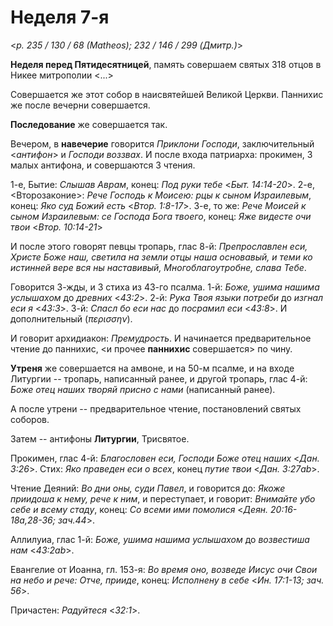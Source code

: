 
# Неделя 7-я

<*p. 235 / 130 / 68 (Matheos); 232 / 146 / 299 (Дмитр.)*>

**Неделя перед Пятидесятницей**, память совершаем святых 318 отцов в Никее митрополии 
<...>

Совершается же этот собор в наисвятейшей Великой Церкви. Паннихис же после вечерни совершается.

**Последование** же совершается так. 

Вечером, в **навечерие** говорится *Приклони Господи*, заключительный <*антифон*> и 
*Господи воззвах*. И после входа патриарха: прокимен, 3 малых антифона, и совершаются 3 чтения. 

1-е, Бытие: *Слышав Аврам*, конец: *Под руки тебе* <*Быт. 14:14-20*>. 
2-е, <Второзаконие>: *Рече Господь к Моисею: рцы к сыном Израилевым*, конец: *Яко суд Божий есть* 
<*Втор. 1:8-17*>. 
3-е, то же: *Рече Моисей к сыном Израилевым: се Господа Бога твоего*, конец: 
*Яже видесте очи твои* <*Втор. 10:14-21*>

И после этого говорят певцы тропарь, глас 8-й: *Препрославлен еси, Христе Боже наш, светила 
на земли отцы наша основавый, и теми ко истинней вере вся ны наставивый, Многоблагоутробне, 
слава Тебе*. 

Говорится 3-жды, и 3 стиха из 43-го псалма.
1-й: *Боже, ушима нашима услышахом* до *древних* <*43:2*>. 
2-й: *Рука Твоя языки потреби* до *изгнал еси я* <*43:3*>. 
3-й: *Спасл бо еси нас* до *посрамил еси* <*43:8*>. 
И дополнительный (*περισσην*).

И говорит архидиакон: *Премудрость*. И начинается предварительное чтение до паннихис, 
<и прочее **паннихис** совершается> по чину.

**Утреня** же совершается на амвоне, и на 50-м псалме, и на входе Литургии -- 
тропарь, написанный ранее, и другой тропарь, глас 4-й: *Боже отец наших творяй присно с нами*
(написанный ранее).

А после утрени -- предварительное чтение, постановлений святых соборов.  

Затем -- антифоны **Литургии**, Трисвятое. 

Прокимен, глас 4-й: *Благословен еси, Господи Боже отец наших* <*Дан. 3:26*>.
Стих: *Яко праведен еси о всех*, конец *путие твои* <*Дан. 3:27ab*>.

Чтение Деяний: *Во дни оны, суди Павел*, и говорится до: *Якоже приидоша к нему, рече к ним*, 
и переступает, и говорит: *Внимайте убо себе и всему стаду*, конец: 
*Со всеми ими помолися* <*Деян. 20:16-18a,28-36; зач.44*>.

Аллилуиа, глас 1-й: *Боже, ушима нашима услышахом* до *возвестиша нам* <*43:2ab*>.

Евангелие от Иоанна, гл. 153-я: *Во время оно, возведе Иисус очи Свои на небо и рече: Отче, прииде*, 
конец: *Исполнену в себе* <*Ин. 17:1-13; зач. 56*>. 

Причастен: *Радуйтеся* <*32:1*>.
